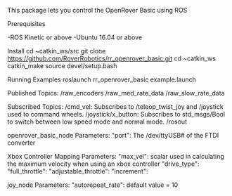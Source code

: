 This package lets you control the OpenRover Basic using ROS

Prerequisites

-ROS Kinetic or above
-Ubuntu 16.04 or above

Install
cd ~catkin_ws/src
git clone https://github.com/RoverRobotics/rr_openrover_basic.git
cd ~catkin_ws
catkin_make
source devel/setup.bash

Running Examples
roslaunch rr_openrover_basic example.launch

Published Topics:
/raw_encoders
/raw_med_rate_data
/raw_slow_rate_data

Subscribed Topics:
/cmd_vel: Subscribes to /teleop_twist_joy and /joystick used to command wheels.
/joystick/x_button: Subscribes to std_msgs/Bool to switch between low speed mode and normal mode.
/rosout

openrover_basic_node Parameters:
"port": The /dev/ttyUSB# of the FTDI converter

Xbox Controller Mapping Parameters:
"max_vel": scalar used in calculating the maximum velocity when using an xbox controller
"drive_type": 
"full_throttle":
"adjustable_throttle":
"increment":

joy_node Parameters:
"autorepeat_rate": default value = 10
